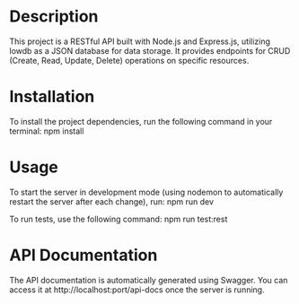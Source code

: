 # Description
This project is a RESTful API built with Node.js and Express.js, utilizing lowdb as a JSON database for data storage. It provides endpoints for CRUD (Create, Read, Update, Delete) operations on specific resources.

# Installation
To install the project dependencies, run the following command in your terminal:
npm install

# Usage

To start the server in development mode (using nodemon to automatically restart the server after each change), run:
npm run dev

To run tests, use the following command:
npm run test:rest


# API Documentation
The API documentation is automatically generated using Swagger. You can access it at http://localhost:port/api-docs once the server is running.

